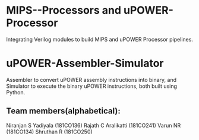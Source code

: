 # MIPS--Processors and uPOWER-Processor
Integrating Verilog modules to build MIPS and uPOWER Processor pipelines. 

# uPOWER-Assembler-Simulator
Assembler to convert uPOWER assembly instructions into binary, and Simulator to execute the binary uPOWER instructions, both built using Python.

## Team members(alphabetical):
Niranjan S Yadiyala (181CO136)
Rajath C Aralikatti (181CO241)
Varun NR (181CO134)
Shruthan R (181CO250)

